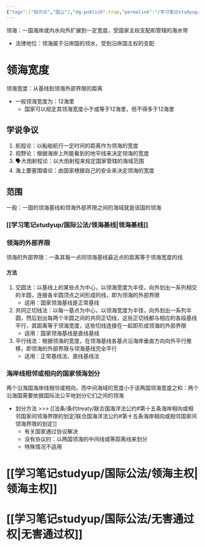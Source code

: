 ```yaml
---
{"tags":["知识点","国公"],"dg-publish":true,"permalink":"/学习笔记studyup/国际公法/领海/","dgPassFrontmatter":true,"created":"2024-11-08T15:15:25.590+08:00","updated":"2024-11-08T19:36:07.070+08:00"}
---
```


领海：一国海岸或内水向外扩展到一定宽度，受国家主权支配和管辖的海水带
- 法律地位：领海属于沿岸国的领水，受到沿岸国主权的支配
# 领海宽度
领海宽度：从基线到领海外部界限的距离
- 一般领海宽度为：12海里
	- 国家可以规定其领海宽度小于或等于12海里，但不得多于12海里
## 学说争议
1. 航程论：以船舶航行一定时间的距离作为领海的宽度
2. 视野论：根据海岸上所能看到的地平线来决定领海的宽度
3. 🗣️大炮射程论：以大炮射程来规定国家管辖的海域范围
4. 海上要塞围墙论：由国家根据自己的安全来决定领海的宽度
## 范围
一般：一国的领海基线和领海外部界限之间的海域就是该国的领海
### [[学习笔记studyup/国际公法/领海基线\|领海基线]]
### 领海的外部界限
领海的外部界限：一条其每一点同领海基线最近点的距离等于领海宽度的线
#### 方法
1. 交圆法：以基线上的某些点为中心，以领海宽度为半径，向外划出一系列相交的半圆，连接各半圆顶点之间形成的线，即为领海的外部界限
	- 适用：国家领海基线是正常基线
2. 共同正切线法：以每一基点为中心，以领海宽度为半径，向外划出一系列半圆，然后划出每两个半圆之间的共同正切线，这些正切线都与相应的各段基线平行，其距离等于领海宽度，这些切线连接在一起即形成领海的外部界限
	- 适用：国家领海基线是直线基线
3. 平行线法：根据领海的宽度，在领海基线各基点沿海岸垂直方向向外平行推移，即领海的外部界限与领海基线完全平行
	- 适用：正常基线法、直线基线法
### 海岸线相邻或相向的国家领海划分
两个沿海国海岸线相邻或相向，而中间海域的宽度小于该两国领海宽度之和：两个沿海国需要依据国际法公平地划分它们之间的领海
- 划分方法 >>> [[法条/条约treaty/联合国海洋法公约#第十五条海岸相向或相邻国家间领海界限的划定\|联合国海洋法公约#第十五条海岸相向或相邻国家间领海界限的划定]]
	- 有关国家通过协议解决
	- 没有协议的：以两国领海的中间线或等距离线来划分
	- 特殊情况不适用
# [[学习笔记studyup/国际公法/领海主权\|领海主权]]
# [[学习笔记studyup/国际公法/无害通过权\|无害通过权]]
